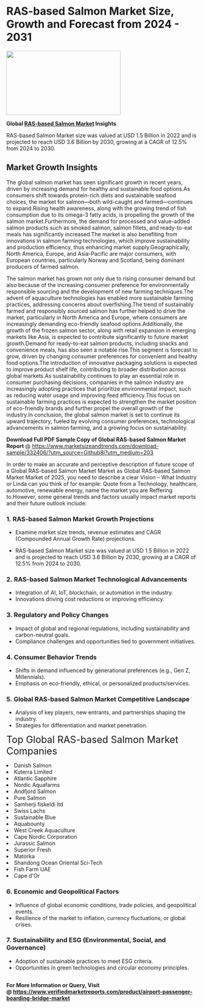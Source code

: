 <H1>RAS-based Salmon Market Size, Growth and Forecast from 2024 - 2031</H1><img class="aligncenter size-medium wp-image-584254" src="https://thirdeyenews.in/wp-content/uploads/2024/09/Global-Market-Research-300x168.jpeg" alt="" width="300" height="168" /><p><strong>Global&nbsp;<a href="https://www.marketsizeandtrends.com/download-sample/332406/?utm_source=Github8j?utm_medium=203">RAS-based Salmon Market</a> Insights</strong></p><p>RAS-based Salmon Market size was valued at USD 1.5 Billion in 2022 and is projected to reach USD 3.6 Billion by 2030, growing at a CAGR of 12.5% from 2024 to 2030.</p><p><h2>Market Growth Insights</h2> <p>The global salmon market has seen significant growth in recent years, driven by increasing demand for healthy and sustainable food options.As consumers shift towards protein-rich diets and sustainable seafood choices, the market for salmon—both wild-caught and farmed—continues to expand.Rising health awareness, along with the growing trend of fish consumption due to its omega-3 fatty acids, is propelling the growth of the salmon market.Furthermore, the demand for processed and value-added salmon products such as smoked salmon, salmon fillets, and ready-to-eat meals has significantly increased.The market is also benefiting from innovations in salmon farming technologies, which improve sustainability and production efficiency, thus enhancing market supply.Geographically, North America, Europe, and Asia-Pacific are major consumers, with European countries, particularly Norway and Scotland, being dominant producers of farmed salmon.</p> <p>The salmon market has grown not only due to rising consumer demand but also because of the increasing consumer preference for environmentally responsible sourcing and the development of new farming techniques.The advent of aquaculture technologies has enabled more sustainable farming practices, addressing concerns about overfishing.The trend of sustainably farmed and responsibly sourced salmon has further helped to drive the market, particularly in North America and Europe, where consumers are increasingly demanding eco-friendly seafood options.Additionally, the growth of the frozen salmon sector, along with retail expansion in emerging markets like Asia, is expected to contribute significantly to future market growth.Demand for ready-to-eat salmon products, including snacks and convenience meals, has also seen a notable rise.This segment is forecast to grow, driven by changing consumer preferences for convenient and healthy food options.The introduction of innovative packaging solutions is expected to improve product shelf life, contributing to broader distribution across global markets.As sustainability continues to play an essential role in consumer purchasing decisions, companies in the salmon industry are increasingly adopting practices that prioritize environmental impact, such as reducing water usage and improving feed efficiency.This focus on sustainable farming practices is expected to strengthen the market position of eco-friendly brands and further propel the overall growth of the industry.In conclusion, the global salmon market is set to continue its upward trajectory, fueled by evolving consumer preferences, technological advancements in salmon farming, and a growing focus on sustainability.<p><span class=""><strong>Download Full PDF Sample Copy of Global RAS-based Salmon Market Report</strong> @ <a href="https://www.marketsizeandtrends.com/download-sample/332406/?utm_source=Github8j?utm_medium=203" target="_blank">https://www.marketsizeandtrends.com/download-sample/332406/?utm_source=Github8j?utm_medium=203</a></span></p><p>In order to make an accurate and perceptive description of future scope of a Global&nbsp;RAS-based Salmon Market Market as Global&nbsp;RAS-based Salmon Market Market of 2025, you need to describe a clear Vision &ndash; What Industry or Linda can you think of for example: Quote from a Technology, healthcare, automotive, renewable energy, name the market you are Reffering to.However, some general trends and factors usually impact market reports and their future outlook include:</p><h3>1.&nbsp;<strong>RAS-based Salmon Market Growth Projections</strong></h3><ul><li>Examine market size trends, revenue estimates and CAGR (Compounded Annual Growth Rate) projections.</li><li><p>RAS-based Salmon Market size was valued at USD 1.5 Billion in 2022 and is projected to reach USD 3.6 Billion by 2030, growing at a CAGR of 12.5% from 2024 to 2030.</p></li></ul><h3>2.&nbsp;<strong>RAS-based Salmon Market Technological Advancements</strong></h3><ul><li>Integration of AI, IoT, blockchain, or automation in the industry.</li><li>Innovations driving cost reductions or improving efficiency.</li></ul><h3>3.&nbsp;<strong>Regulatory and Policy Changes</strong></h3><ul><li>Impact of global and regional regulations, including sustainability and carbon-neutral goals.</li><li>Compliance challenges and opportunities tied to government initiatives.</li></ul><h3>4.&nbsp;<strong>Consumer Behavior Trends</strong></h3><ul><li>Shifts in demand influenced by generational preferences (e.g., Gen Z, Millennials).</li><li>Emphasis on eco-friendly, ethical, or personalized products/services.</li></ul><h3>5.&nbsp;<strong>Global RAS-based Salmon Market Competitive Landscape</strong></h3><ul><li>Analysis of key players, new entrants, and partnerships shaping the industry.</li><li>Strategies for differentiation and market penetration.</li></ul><p data-pm-slice="1 1 []"><span style="color: inherit; font-family: inherit; font-size: 25px;">Top Global RAS-based Salmon Market Companies</span></p><div class="" data-test-id=""><p><li>Danish Salmon</li><li> Kuterra Limited</li><li> Atlantic Sapphire</li><li> Nordic Aquafarms</li><li> Andfjord Salmon</li><li> Pure Salmon</li><li> Samherji fiskeldi ltd</li><li> Swiss Lachs</li><li> Sustainable Blue</li><li> Aquabounty</li><li> West Creek Aquaculture</li><li> Cape Nordic Corporation</li><li> Jurassic Salmon</li><li> Superior Fresh</li><li> Matorka</li><li> Shandong Ocean Oriental Sci-Tech</li><li> Fish Farm UAE</li><li> Cape d'Or</li></p></div><h3>6.&nbsp;<strong>Economic and Geopolitical Factors</strong></h3><ul><li>Influence of global economic conditions, trade policies, and geopolitical events.</li><li>Resilience of the market to inflation, currency fluctuations, or global crises.</li></ul><h3>7.&nbsp;<strong>Sustainability and ESG (Environmental, Social, and Governance)</strong></h3><ul><li>Adoption of sustainable practices to meet ESG criteria.</li><li>Opportunities in green technologies and circular economy principles.</li></ul><h2><strong style="font-size: 14px;">For More Information or Query, Visit @&nbsp;</strong><a style="background-color: #ffffff; font-size: 14px;" href="https://www.marketsizeandtrends.com/report/ras-based-salmon-market/" target="_blank">https://www.verifiedmarketreports.com/product/airport-passenger-boarding-bridge-market</a></h2>